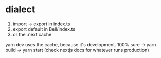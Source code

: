 # dialect

1. import -> export in index.ts
2. export default in Bell/index.ts
3. or the .next cache

yarn dev uses the cache, because it's development. 100% sure -> yarn build -> yarn start (check nextjs docs for whatever runs production)

